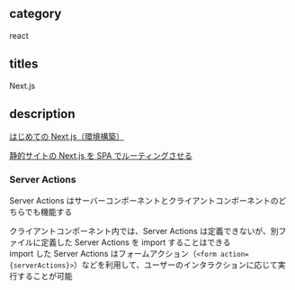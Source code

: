 ## category

react

## titles

Next.js

## description

<a href="https://qiita.com/kurosame/items/68159bf1c900915bdba1" target="_blank">はじめての Next.js（環境構築）</a>

<a href="https://kurosame-th.hatenadiary.com/entry/2021/08/04/150426" target="_blank">静的サイトの Next.js を SPA でルーティングさせる</a>

### Server Actions

Server Actions はサーバーコンポーネントとクライアントコンポーネントのどちらでも機能する

クライアントコンポーネント内では、Server Actions は定義できないが、別ファイルに定義した Server Actions を import することはできる  
import した Server Actions はフォームアクション（`<form action={serverActions}>`）などを利用して、ユーザーのインタラクションに応じて実行することが可能
